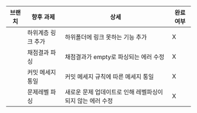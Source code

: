 | 브랜치 | 향후 과제 | 상세 | 완료여부 | 
| ------ | -------- | ---- | -------- | 
| | 하위계층 링크 추가 | 하위폴더에 링크 못하는 기능 추가 | X |
| | 채점결과 파싱 | 채점결과가 empty로 파싱되는 에러 수정 | X |
| | 커밋 메세지 통일 | 커밋 메세지 규칙에 따른 메세지 통일 | X |
| | 문제레벨 파싱 | 새로운 문제 업데이트로 인해 레벨파싱이 되지 않는 에러 수정 | X |